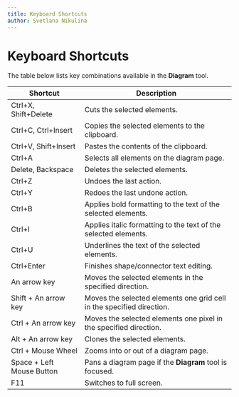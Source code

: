 ```yaml
---
title: Keyboard Shortcuts
author: Svetlana Nikulina
---
```

# Keyboard Shortcuts

The table below lists key combinations available in the **Diagram** tool.

| Shortcut | Description |
|---|---|
| Ctrl+X, Shift+Delete | Cuts the selected elements. |
| Ctrl+C, Ctrl+Insert | Copies the selected elements to the clipboard. |
| Ctrl+V, Shift+Insert | Pastes the contents of the clipboard. |
| Ctrl+A | Selects all elements on the diagram page. |
| Delete, Backspace | Deletes the selected elements. |
| Ctrl+Z | Undoes the last action. |
| Ctrl+Y | Redoes the last undone action. |
| Ctrl+B | Applies bold formatting to the text of the selected elements. |
| Ctrl+I | Applies italic formatting to the text of the selected elements. |
| Ctrl+U | Underlines the text of the selected elements. |
| Ctrl+Enter | Finishes shape/connector text editing. |
| An arrow key | Moves the selected elements in the specified direction. |
| Shift + An arrow key | Moves the selected elements one grid cell in the specified direction. |
| Ctrl + An arrow key | Moves the selected elements one pixel in the specified direction. |
| Alt + An arrow key | Clones the selected elements. |
| Ctrl + Mouse Wheel | Zooms into or out of a diagram page. |
| Space + Left Mouse Button | Pans a diagram page if the **Diagram** tool is focused. |
| F11 | Switches to full screen. |